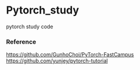 # Pytorch_study
pytorch study code


### Reference
https://github.com/GunhoChoi/PyTorch-FastCampus
https://github.com/yunjey/pytorch-tutorial
